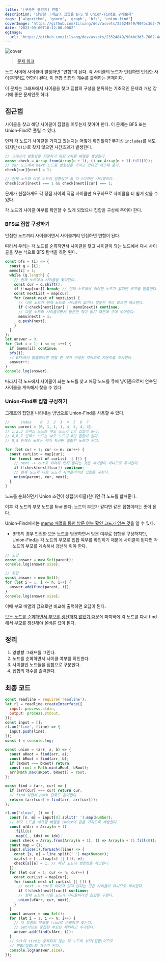 ```yaml
---
title: '[구름톤 챌린지] 연합'
description: '단방향 그래프의 집합을 BFS 및 Union-Find로 구해보자'
tags: ['algorithm', 'goorm', 'graph', 'bfs', 'union-find']
coverImage: 'https://github.com/1ilsang/dev/assets/23524849/904bc3d3-7662-4a68-add4-e4fb6349ff08'
date: '2023-09-06T10:12:00.000Z'
ogImage:
  url: 'https://github.com/1ilsang/dev/assets/23524849/904bc3d3-7662-4a68-add4-e4fb6349ff08'
---
```


<img class="cover" alt="cover" src="https://github.com/1ilsang/dev/assets/23524849/ab47c9e9-2a78-4874-b8f4-51fca8a6eaf8" />

> [문제 링크](https://level.goorm.io/exam/195698/%EC%97%B0%ED%95%A9/quiz/1)

노드 사이에 사이클이 발생하면 "연합"이 된다. 각 사이클의 노드가 인접하면 인접한 사이클끼리도 연합이 된다. 이 연합 집합의 개수를 출력하는 문제이다.

이 문제는 그래프에서 사이클을 찾고 집합의 구성을 분류하는 기초적인 문제라 개념 잡기에 좋은 문제인듯 하다.

## 접근법

사이클을 찾고 해당 사이클이 집합을 이루는지 찾아야 한다. 이 문제는 BFS 또는 Union-Find로 풀릴 수 있다.

먼저 각 노드가 사이클을 가지고 있는지는 어떻게 확인할까? 무지성 `includes`를 해도 되지만 `O(1)`로 찾지 않으면 시간초과가 발생한다.

```js
// 그래프의 방향성을 저장하기 위한 2차원 배열을 생성한다.
const check = Array.from(Array(n + 1), () => Array(n + 1).fill(0));
// cur 노드에서 next 노드로 방향성을 가지고 있다면 체크해 준다.
check[cur][next] = 1;

// 현재 노드와 다음 노드의 방향성이 둘 다 1이라면 사이클이다.
check[cur][next] === 1 && check[next][cur] === 1;
```

문제가 친절하게도 각 정점 사이의 직접 사이클만 요구하므로 사이클을 더 쉽게 찾을 수 있다.

각 노드의 사이클 여부를 확인할 수 있게 되었으니 집합을 구성해 주어야 한다.

### BFS로 집합 구성하기

인접한 노드끼리 사이클이면서 사이클끼리 인접하면 연합이 된다.

따라서 우리는 각 노드를 순회하면서 사이클을 찾고 사이클이 되는 노드에서 다시 사이클을 찾는 식으로 BFS 탐색을 하면 된다.

```js
const bfs = (i) => {
  const q = [i];
  memo[i] = 1;
  while (q.length) {
    // 현재 노드에서 사이클을 찾아간다.
    const cur = q.shift();
    if (!map[cur]) break; // 현재 노드에서 이어진 노드가 없다면 루프를 탈출한다.
    const nextList = map[cur];
    for (const next of nextList) {
      // 다음 노드가 현재 노드로 사이클이 없거나 방문한 적이 있으면 패스한다.
      if (!check[next][cur] || memo[next]) continue;
      // 다음 노드와 사이클이면서 방문한 적이 없기 때문에 큐에 넣어준다.
      memo[next] = 1;
      q.push(next);
    }
  }
};
let answer = 0;
for (let i = 1; i <= n; i++) {
  if (memo[i]) continue;
  bfs(i);
  // BFS에서 탈출했다면 연합 한 개가 구성된 것이므로 카운트를 추가한다.
  answer++;
}
console.log(answer);
```

따라서 각 노드에서 사이클이 되는 노드를 찾고 해당 노드를 큐에 넣어줌으로써 연속된 사이클을 계속해서 찾을 수 있다.

### Union-Find로 집합 구성하기

그래프의 집합을 나타내는 방법으로 Union-Find를 사용할 수 있다.

```js
//     index    0  1  2  3  4  5  6  7
const parent = [0, 1, 1, 1, 4, 5, 4, 4];
// 1,2,3 인덱스 노드는 부모 노드가 1인 집합이 된다.
// 4,6,7 인덱스 노드는 부모 노드가 4인 집합이 된다.
// 0,5 인덱스 노드는 자기 자신만 집합인 노드가 된다.

for (let cur = 1; cur <= n; cur++) {
  const curList = map[cur];
  for (const next of curList || []) {
    // next -> cur로 이어져 있지 않다는 것은 사이클이 아니므로 무시한다.
    if (!check[next][cur]) continue;
    // 현재 노드와 다음 노드가 사이클이라면 집합을 구한다.
    union(parent, cur, next);
  }
}
```

노드를 순회하면서 Union 조건이 성립(사이클)한다면 각 노드를 합쳐준다.

이후 각 노드의 부모 노드를 find 한다. 노드의 부모가 같다면 같은 집합이라는 뜻이 된다.

Union-Find에서는 <u>memo 배열을 통한 방문 여부 확인 코드가 없는 것</u>을 알 수 있다.

- BFS의 경우 인접한 모든 노드를 방문하면서 방문 여부로 집합을 구성하지만, Union-Find는 각 노드의 부모로 집합 여부를 확인하기 때문에 사이클이 된다면 각 노드의 부모를 계속해서 갱신해 줘야 한다.

```js
// 오답
const answer = new Set(parent);
console.log(answer.size);

// 정답
const answer = new Set();
for (let i = 1; i <= n; i++) {
  answer.add(find(parent, i));
}
console.log(answer.size);
```

이때 부모 배열의 값으로만 비교해 출력하면 오답이 된다.

<u>모든 노드를 순회하면서 부모를 갱신하지 않았기 때문</u>에 마지막에 각 노드를 다시 find 해서 부모를 갱신해야 올바른 값이 된다.

## 정리

1. 양방향 그래프를 그린다.
2. 노드를 순회하면서 사이클 여부를 확인한다.
3. 사이클인 노드들을 집합으로 구분한다.
4. 집합의 개수를 출력한다.

## 최종 코드

```js
const readline = require('readline');
let rl = readline.createInterface({
  input: process.stdin,
  output: process.stdout,
});
const input = [];
rl.on('line', (line) => {
  input.push(line);
});
const l = console.log;

const union = (arr, a, b) => {
  const aRoot = find(arr, a);
  const bRoot = find(arr, b);
  if (aRoot === bRoot) return;
  const root = Math.min(aRoot, bRoot);
  arr[Math.max(aRoot, bRoot)] = root;
};

const find = (arr, cur) => {
  if (arr[cur] === cur) return cur;
  // find 하면서 path 단축도 같이한다.
  return (arr[cur] = find(arr, arr[cur]));
};

rl.on('close', () => {
  const [n, m] = input[0].split(' ').map(Number);
  // 부모 노드를 체크할 배열을 index의 값을 가지도록 세팅한다.
  const ufArr = Array(n + 1)
    .fill(0)
    .map((_, idx) => idx);
  const check = Array.from(Array(n + 1), () => Array(n + 1).fill(0));
  const map = {};
  input.slice(1).forEach((line) => {
    const [s, e] = line.split(' ').map(Number);
    map[s] = [...(map[s] || []), e];
    check[s][e] = 1; // 해당 노드의 방향성을 체크한다
  });
  for (let cur = 1; cur <= n; cur++) {
    const curList = map[cur];
    for (const next of curList || []) {
      // next -> cur로 이어져 있지 않다는 것은 사이클이 아니므로 무시한다.
      if (!check[next][cur]) continue;
      // 현재 노드와 다음 노드가 사이클이라면 집합을 구한다.
      union(ufArr, cur, next);
    }
  }
  const answer = new Set();
  for (let i = 1; i <= n; i++) {
    // 각 정점의 부모를 find로 순회하며 찾는다.
    // Set이므로 중첩된 부모는 제외하고 추가된다.
    answer.add(find(ufArr, i));
  }
  // Set의 size는 중복되지 않는 각 노드의 부모(집합)이므로
  // 연합(집합)의 개수가 된다.
  console.log(answer.size);
});
```
